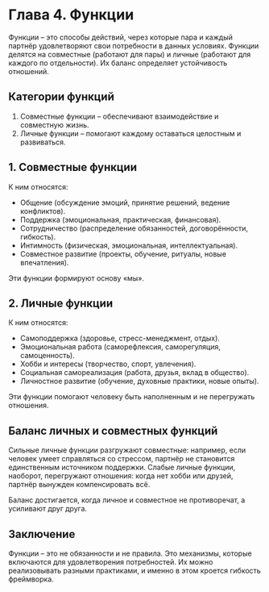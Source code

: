 # Глава 4. Функции

Функции – это способы действий, через которые пара и каждый партнёр удовлетворяют свои потребности в данных условиях. Функции делятся на совместные (работают для пары) и личные (работают для каждого по отдельности). Их баланс определяет устойчивость отношений.

## Категории функций

1. Совместные функции – обеспечивают взаимодействие и совместную жизнь.
2. Личные функции – помогают каждому оставаться целостным и развиваться.

## 1. Совместные функции

К ним относятся:

- Общение (обсуждение эмоций, принятие решений, ведение конфликтов).
- Поддержка (эмоциональная, практическая, финансовая).
- Сотрудничество (распределение обязанностей, договорённости, гибкость).
- Интимность (физическая, эмоциональная, интеллектуальная).
- Совместное развитие (проекты, обучение, ритуалы, новые впечатления).

Эти функции формируют основу «мы».

## 2. Личные функции

К ним относятся:

- Самоподдержка (здоровье, стресс-менеджмент, отдых).
- Эмоциональная работа (саморефлексия, саморегуляция, самоценность).
- Хобби и интересы (творчество, спорт, увлечения).
- Социальная самореализация (работа, друзья, вклад в общество).
- Личностное развитие (обучение, духовные практики, новые опыты).

Эти функции помогают человеку быть наполненным и не перегружать отношения.

## Баланс личных и совместных функций

Сильные личные функции разгружают совместные: например, если человек умеет справляться со стрессом, партнёр не становится единственным источником поддержки. Слабые личные функции, наоборот, перегружают отношения: когда нет хобби или друзей, партнёр вынужден компенсировать всё.

Баланс достигается, когда личное и совместное не противоречат, а усиливают друг друга.

## Заключение

Функции – это не обязанности и не правила. Это механизмы, которые включаются для удовлетворения потребностей. Их можно реализовывать разными практиками, и именно в этом кроется гибкость фреймворка.
